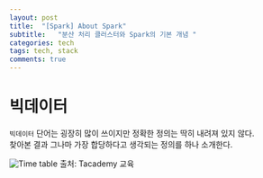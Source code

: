 ```yaml
---
layout: post
title:  "[Spark] About Spark"
subtitle:   "분산 처리 클러스터와 Spark의 기본 개념 "
categories: tech
tags: tech, stack
comments: true
---
```


# 빅데이터 
<!-- 
바야흐로 빅데이터 시대이다.  
글로벌 컨설팅업체 IDC 분석에 따르면 2019년 전세계 데이터 총량은 40ZB (4*10^13 GB)으로 천문학적인 수치이다. ~~나의 석사학위 천체물리학..~~ -->

`빅데이터` 단어는 굉장히 많이 쓰이지만 정확한 정의는 딱히 내려져 있지 않다.  
찾아본 결과 그나마 가장 합당하다고 생각되는 정의를 하나 소개한다.

![Time table](https://swha0105.github.io/assets/tech/big_data.JPG)
출처: Tacademy 교육


